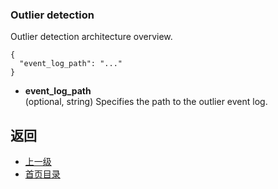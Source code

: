### Outlier detection
Outlier detection architecture overview.

```
{
  "event_log_path": "..."
}
```
- **event_log_path**<br />
	(optional, string) Specifies the path to the outlier event log.



## 返回
- [上一级](../Clustermanager.md)
- [首页目录](../../README.md)